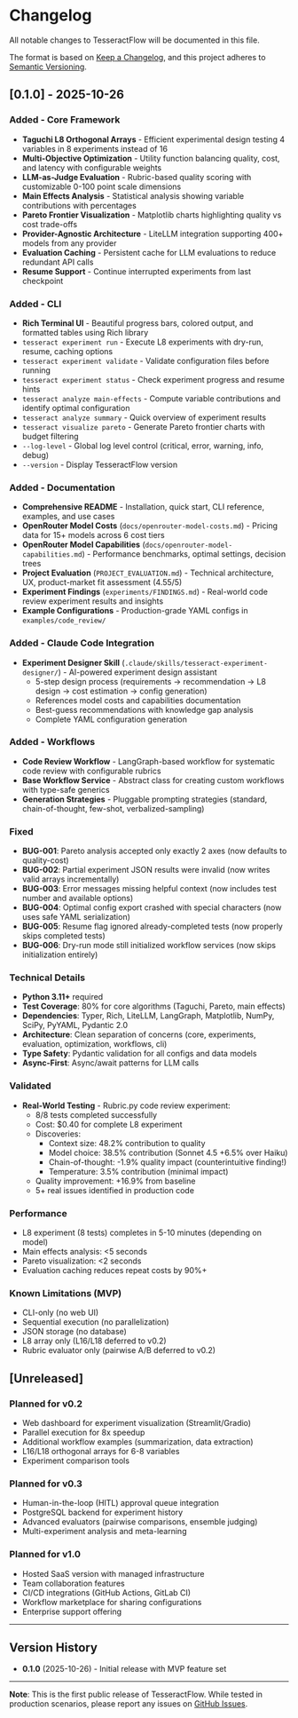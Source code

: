 # Changelog

All notable changes to TesseractFlow will be documented in this file.

The format is based on [Keep a Changelog](https://keepachangelog.com/en/1.0.0/),
and this project adheres to [Semantic Versioning](https://semver.org/spec/v2.0.0.html).

## [0.1.0] - 2025-10-26

### Added - Core Framework

- **Taguchi L8 Orthogonal Arrays** - Efficient experimental design testing 4 variables in 8 experiments instead of 16
- **Multi-Objective Optimization** - Utility function balancing quality, cost, and latency with configurable weights
- **LLM-as-Judge Evaluation** - Rubric-based quality scoring with customizable 0-100 point scale dimensions
- **Main Effects Analysis** - Statistical analysis showing variable contributions with percentages
- **Pareto Frontier Visualization** - Matplotlib charts highlighting quality vs cost trade-offs
- **Provider-Agnostic Architecture** - LiteLLM integration supporting 400+ models from any provider
- **Evaluation Caching** - Persistent cache for LLM evaluations to reduce redundant API calls
- **Resume Support** - Continue interrupted experiments from last checkpoint

### Added - CLI

- **Rich Terminal UI** - Beautiful progress bars, colored output, and formatted tables using Rich library
- `tesseract experiment run` - Execute L8 experiments with dry-run, resume, caching options
- `tesseract experiment validate` - Validate configuration files before running
- `tesseract experiment status` - Check experiment progress and resume hints
- `tesseract analyze main-effects` - Compute variable contributions and identify optimal configuration
- `tesseract analyze summary` - Quick overview of experiment results
- `tesseract visualize pareto` - Generate Pareto frontier charts with budget filtering
- `--log-level` - Global log level control (critical, error, warning, info, debug)
- `--version` - Display TesseractFlow version

### Added - Documentation

- **Comprehensive README** - Installation, quick start, CLI reference, examples, and use cases
- **OpenRouter Model Costs** (`docs/openrouter-model-costs.md`) - Pricing data for 15+ models across 6 cost tiers
- **OpenRouter Model Capabilities** (`docs/openrouter-model-capabilities.md`) - Performance benchmarks, optimal settings, decision trees
- **Project Evaluation** (`PROJECT_EVALUATION.md`) - Technical architecture, UX, product-market fit assessment (4.55/5)
- **Experiment Findings** (`experiments/FINDINGS.md`) - Real-world code review experiment results and insights
- **Example Configurations** - Production-grade YAML configs in `examples/code_review/`

### Added - Claude Code Integration

- **Experiment Designer Skill** (`.claude/skills/tesseract-experiment-designer/`) - AI-powered experiment design assistant
  - 5-step design process (requirements → recommendation → L8 design → cost estimation → config generation)
  - References model costs and capabilities documentation
  - Best-guess recommendations with knowledge gap analysis
  - Complete YAML configuration generation

### Added - Workflows

- **Code Review Workflow** - LangGraph-based workflow for systematic code review with configurable rubrics
- **Base Workflow Service** - Abstract class for creating custom workflows with type-safe generics
- **Generation Strategies** - Pluggable prompting strategies (standard, chain-of-thought, few-shot, verbalized-sampling)

### Fixed

- **BUG-001**: Pareto analysis accepted only exactly 2 axes (now defaults to quality-cost)
- **BUG-002**: Partial experiment JSON results were invalid (now writes valid arrays incrementally)
- **BUG-003**: Error messages missing helpful context (now includes test number and available options)
- **BUG-004**: Optimal config export crashed with special characters (now uses safe YAML serialization)
- **BUG-005**: Resume flag ignored already-completed tests (now properly skips completed tests)
- **BUG-006**: Dry-run mode still initialized workflow services (now skips initialization entirely)

### Technical Details

- **Python 3.11+** required
- **Test Coverage**: 80% for core algorithms (Taguchi, Pareto, main effects)
- **Dependencies**: Typer, Rich, LiteLLM, LangGraph, Matplotlib, NumPy, SciPy, PyYAML, Pydantic 2.0
- **Architecture**: Clean separation of concerns (core, experiments, evaluation, optimization, workflows, cli)
- **Type Safety**: Pydantic validation for all configs and data models
- **Async-First**: Async/await patterns for LLM calls

### Validated

- **Real-World Testing** - Rubric.py code review experiment:
  - 8/8 tests completed successfully
  - Cost: $0.40 for complete L8 experiment
  - Discoveries:
    - Context size: 48.2% contribution to quality
    - Model choice: 38.5% contribution (Sonnet 4.5 +6.5% over Haiku)
    - Chain-of-thought: -1.9% quality impact (counterintuitive finding!)
    - Temperature: 3.5% contribution (minimal impact)
  - Quality improvement: +16.9% from baseline
  - 5+ real issues identified in production code

### Performance

- L8 experiment (8 tests) completes in 5-10 minutes (depending on model)
- Main effects analysis: <5 seconds
- Pareto visualization: <2 seconds
- Evaluation caching reduces repeat costs by 90%+

### Known Limitations (MVP)

- CLI-only (no web UI)
- Sequential execution (no parallelization)
- JSON storage (no database)
- L8 array only (L16/L18 deferred to v0.2)
- Rubric evaluator only (pairwise A/B deferred to v0.2)

## [Unreleased]

### Planned for v0.2

- Web dashboard for experiment visualization (Streamlit/Gradio)
- Parallel execution for 8x speedup
- Additional workflow examples (summarization, data extraction)
- L16/L18 orthogonal arrays for 6-8 variables
- Experiment comparison tools

### Planned for v0.3

- Human-in-the-loop (HITL) approval queue integration
- PostgreSQL backend for experiment history
- Advanced evaluators (pairwise comparisons, ensemble judging)
- Multi-experiment analysis and meta-learning

### Planned for v1.0

- Hosted SaaS version with managed infrastructure
- Team collaboration features
- CI/CD integrations (GitHub Actions, GitLab CI)
- Workflow marketplace for sharing configurations
- Enterprise support offering

---

## Version History

- **0.1.0** (2025-10-26) - Initial release with MVP feature set

---

**Note**: This is the first public release of TesseractFlow. While tested in production scenarios, please report any issues on [GitHub Issues](https://github.com/markramm/TesseractFlow/issues).
